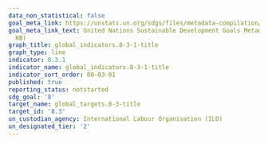 ```yaml
---
data_non_statistical: false
goal_meta_link: https://unstats.un.org/sdgs/files/metadata-compilation/Metadata-Goal-8.pdf
goal_meta_link_text: United Nations Sustainable Development Goals Metadata (PDF 231
  KB)
graph_title: global_indicators.8-3-1-title
graph_type: line
indicator: 8.3.1
indicator_name: global_indicators.8-3-1-title
indicator_sort_order: 08-03-01
published: true
reporting_status: notstarted
sdg_goal: '8'
target_name: global_targets.8-3-title
target_id: '8.3'
un_custodian_agency: International Labour Organisation (ILO)
un_designated_tier: '2'
---
```

